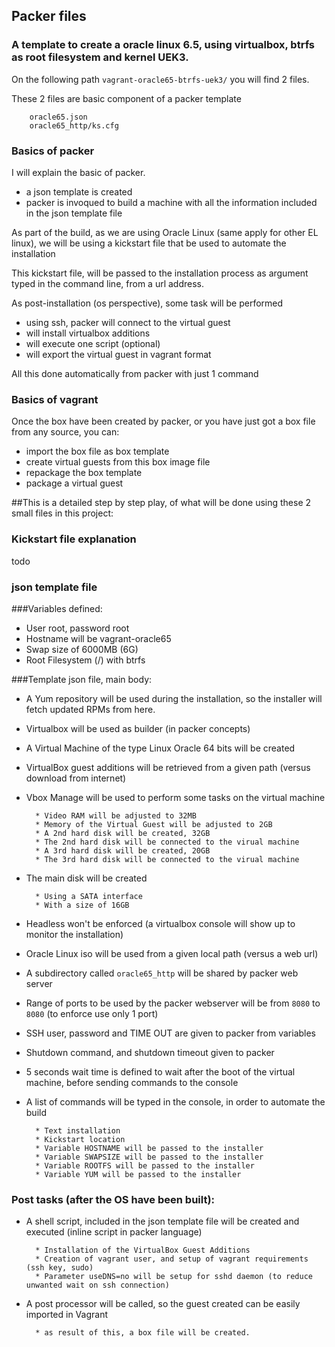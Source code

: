 ## Packer files

### A template to create a oracle linux 6.5, using virtualbox, btrfs as root filesystem and kernel UEK3.

On the following path `vagrant-oracle65-btrfs-uek3/` you will find 2 files.

These 2 files are basic component of a packer template

		oracle65.json
		oracle65_http/ks.cfg

### Basics of packer

I will explain the basic of packer.

* a json template is created
* packer is invoqued to build a machine with all the information included in the json template file

As part of the build, as we are using Oracle Linux (same apply for other EL linux), we will be using a kickstart file that be used to automate the installation

This kickstart file, will be passed to the installation process as argument typed in the command line, from a url address.

As post-installation (os perspective), some task will be performed

* using ssh, packer will connect to the virtual guest
* will install virtualbox additions
* will execute one script (optional)
* will export the virtual guest in vagrant format

All this done automatically from packer with just 1 command


### Basics of vagrant

Once the box have been created by packer, or you have just got a box file from any source, you can:

* import the box file as box template
* create virtual guests from this box image file
* repackage the box template
* package a virtual guest


##This is a detailed step by step play, of what will be done using these 2 small files in this project:

### Kickstart file explanation

todo

### json template file

###Variables defined:

* User root, password root
* Hostname will be vagrant-oracle65
* Swap size of 6000MB (6G)
* Root Filesystem (/) with btrfs

###Template json file, main body:

* A Yum repository will be used during the installation, so the installer will fetch updated RPMs from here.
* Virtualbox will be used as builder (in packer concepts)
* A Virtual Machine of the type Linux Oracle 64 bits will be created
* VirtualBox guest additions will be retrieved from a given path (versus download from internet)
* Vbox Manage will be used to perform some tasks on the virtual machine

		* Video RAM will be adjusted to 32MB
		* Memory of the Virtual Guest will be adjusted to 2GB
		* A 2nd hard disk will be created, 32GB
		* The 2nd hard disk will be connected to the virual machine
		* A 3rd hard disk will be created, 20GB
		* The 3rd hard disk will be connected to the virual machine

* The main disk will be created

		* Using a SATA interface
		* With a size of 16GB

* Headless won't be enforced (a virtualbox console will show up to monitor the installation)
* Oracle Linux iso will be used from a given local path (versus a web url)
* A subdirectory called `oracle65_http` will be shared by packer web server
* Range of ports to be used by the packer webserver will be from `8080` to `8080` (to enforce use only 1 port)
* SSH user, password and TIME OUT are given to packer from variables
* Shutdown command, and shutdown timeout given to packer
* 5 seconds wait time is defined to wait after the boot of the virtual machine, before sending commands to the console
* A list of commands will be typed in the console, in order to automate the build

		* Text installation
		* Kickstart location
		* Variable HOSTNAME will be passed to the installer
		* Variable SWAPSIZE will be passed to the installer
		* Variable ROOTFS will be passed to the installer
		* Variable YUM will be passed to the installer

### Post tasks (after the OS have been built):

* A shell script, included in the json template file will be created and executed (inline script in packer language)

		* Installation of the VirtualBox Guest Additions
		* Creation of vagrant user, and setup of vagrant requirements (ssh key, sudo)
		* Parameter useDNS=no will be setup for sshd daemon (to reduce unwanted wait on ssh connection)


* A post processor will be called, so the guest created can be easily imported in Vagrant

		* as result of this, a box file will be created.


